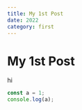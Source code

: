 ```yaml
---
title: My 1st Post
date: 2022
category: first
---
```


# My 1st Post

hi

```js
const a = 1;
console.log(a);
```

